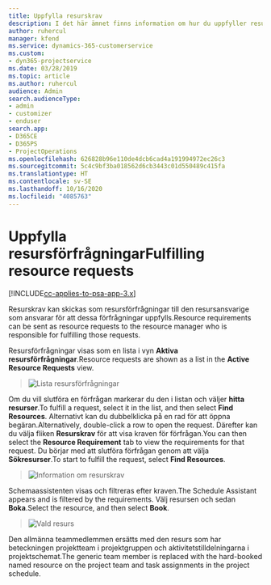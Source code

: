 ```yaml
---
title: Uppfylla resurskrav
description: I det här ämnet finns information om hur du uppfyller resurskrav.
author: ruhercul
manager: kfend
ms.service: dynamics-365-customerservice
ms.custom:
- dyn365-projectservice
ms.date: 03/28/2019
ms.topic: article
ms.author: ruhercul
audience: Admin
search.audienceType:
- admin
- customizer
- enduser
search.app:
- D365CE
- D365PS
- ProjectOperations
ms.openlocfilehash: 626828b96e110de4dcb6cad4a191994972ec26c3
ms.sourcegitcommit: 5c4c9bf3ba018562d6cb3443c01d550489c415fa
ms.translationtype: HT
ms.contentlocale: sv-SE
ms.lasthandoff: 10/16/2020
ms.locfileid: "4085763"
---
```

# <a name="fulfilling-resource-requests"></a><span data-ttu-id="89430-103">Uppfylla resursförfrågningar</span><span class="sxs-lookup"><span data-stu-id="89430-103">Fulfilling resource requests</span></span>

[!INCLUDE[cc-applies-to-psa-app-3.x](../includes/cc-applies-to-psa-app-3x.md)]

<span data-ttu-id="89430-104">Resurskrav kan skickas som resursförfrågningar till den resursansvarige som ansvarar för att dessa förfrågningar uppfylls.</span><span class="sxs-lookup"><span data-stu-id="89430-104">Resource requirements can be sent as resource requests to the resource manager who is responsible for fulfilling those requests.</span></span>

<span data-ttu-id="89430-105">Resursförfrågningar visas som en lista i vyn **Aktiva resursförfrågningar**.</span><span class="sxs-lookup"><span data-stu-id="89430-105">Resource requests are shown as a list in the **Active Resource Requests** view.</span></span>

> ![Lista resursförfrågningar](media/Resource-Management-image59.png)

<span data-ttu-id="89430-107">Om du vill slutföra en förfrågan markerar du den i listan och väljer **hitta resurser**.</span><span class="sxs-lookup"><span data-stu-id="89430-107">To fulfill a request, select it in the list, and then select **Find Resources**.</span></span> <span data-ttu-id="89430-108">Alternativt kan du dubbelklicka på en rad för att öppna begäran.</span><span class="sxs-lookup"><span data-stu-id="89430-108">Alternatively, double-click a row to open the request.</span></span> <span data-ttu-id="89430-109">Därefter kan du välja fliken **Resurskrav** för att visa kraven för förfrågan.</span><span class="sxs-lookup"><span data-stu-id="89430-109">You can then select the **Resource Requirement** tab to view the requirements for that request.</span></span> <span data-ttu-id="89430-110">Du börjar med att slutföra förfrågan genom att välja **Sökresurser**.</span><span class="sxs-lookup"><span data-stu-id="89430-110">To start to fulfill the request, select **Find Resources**.</span></span>

> ![Information om resurskrav](media/Resource-Management-image60.png)

<span data-ttu-id="89430-112">Schemaassistenten visas och filtreras efter kraven.</span><span class="sxs-lookup"><span data-stu-id="89430-112">The Schedule Assistant appears and is filtered by the requirements.</span></span> <span data-ttu-id="89430-113">Välj resursen och sedan **Boka**.</span><span class="sxs-lookup"><span data-stu-id="89430-113">Select the resource, and then select **Book**.</span></span>

> ![Vald resurs](media/Resource-Management-image61.png)

<span data-ttu-id="89430-115">Den allmänna teammedlemmen ersätts med den resurs som har beteckningen projektteam i projektgruppen och aktivitetstilldelningarna i projektschemat.</span><span class="sxs-lookup"><span data-stu-id="89430-115">The generic team member is replaced with the hard-booked named resource on the project team and task assignments in the project schedule.</span></span>

